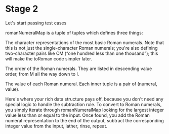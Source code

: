 # Stage 2

Let's start passing test cases

romanNumeralMap is a tuple of tuples which defines three things:

The character representations of the most basic Roman numerals. Note that this is not just the single-character Roman numerals; you're also defining two-character pairs like CM (“one hundred less than one thousand”); this will make the toRoman code simpler later.

The order of the Roman numerals. They are listed in descending value order, from M all the way down to I.

The value of each Roman numeral. Each inner tuple is a pair of (numeral, value).

Here's where your rich data structure pays off, because you don't need any special logic to handle the subtraction rule. To convert to Roman numerals, you simply iterate through romanNumeralMap looking for the largest integer value less than or equal to the input. Once found, you add the Roman numeral representation to the end of the output, subtract the corresponding integer value from the input, lather, rinse, repeat.
